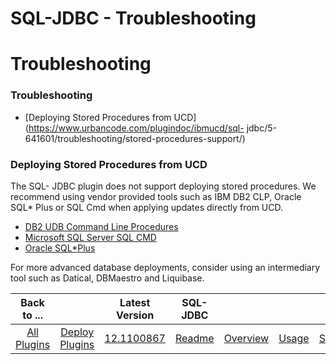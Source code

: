 
SQL-JDBC - Troubleshooting
==========================

# Troubleshooting



### Troubleshooting




 


* [Deploying Stored Procedures from UCD](https://www.urbancode.com/plugindoc/ibmucd/sql-
jdbc/5-641601/troubleshooting/stored-procedures-support/)


### Deploying Stored Procedures from UCD




 


The SQL-
JDBC plugin does not support deploying stored procedures. We recommend using vendor provided tools such as IBM DB2 CLP, 
Oracle SQL* Plus or SQL Cmd when applying updates directly from UCD.


* [DB2 UDB Command Line 
Procedures](https://www.ibm.com/developerworks/data/library/techarticle/dm-0503melnyk/)
* [Microsoft SQL Server SQL 
CMD](https://www.urbancode.com/plugin/microsoft-sql-server-sqlcmd-ibmucd/)
* [Oracle 
SQL*Plus](https://www.urbancode.com/plugin/oracle-sqlplus-ibmucd-2/)


For more advanced database deployments, consider 
using an intermediary tool such as Datical, DBMaestro and Liquibase.




|Back to ...||Latest Version|SQL-JDBC |||||
| :---: | :---: | :---: | :---: | :---: | :---: | :---: | :---: |
|[All Plugins](../../index.md)|[Deploy Plugins](../README.md)|[12.1100867](https://raw.githubusercontent.com/UrbanCode/IBM-UCD-PLUGINS/main/files/SQL-JDBC/SQL-JDBC-12.1100867.zip)|[Readme](README.md)|[Overview](overview.md)|[Usage](usage.md)|[Steps](steps.md)|[Downloads](downloads.md)|
